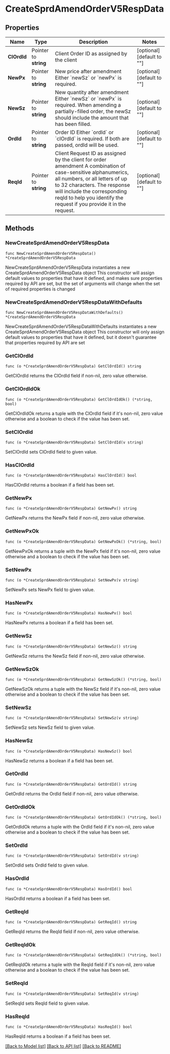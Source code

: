 # CreateSprdAmendOrderV5RespData

## Properties

Name | Type | Description | Notes
------------ | ------------- | ------------- | -------------
**ClOrdId** | Pointer to **string** | Client Order ID as assigned by the client | [optional] [default to ""]
**NewPx** | Pointer to **string** | New price after amendment   Either &#x60;newSz&#x60; or &#x60;newPx&#x60; is required. | [optional] [default to ""]
**NewSz** | Pointer to **string** | New quantity after amendment   Either &#x60;newSz&#x60; or &#x60;newPx&#x60; is required.   When amending a partially-filled order, the newSz should include the amount that has been filled. | [optional] [default to ""]
**OrdId** | Pointer to **string** | Order ID   Either &#x60;ordId&#x60; or &#x60;clOrdId&#x60; is required. If both are passed, ordId will be used. | [optional] [default to ""]
**ReqId** | Pointer to **string** | Client Request ID as assigned by the client for order amendment   A combination of case-sensitive alphanumerics, all numbers, or all letters of up to 32 characters.   The response will include the corresponding reqId to help you identify the request if you provide it in the request. | [optional] [default to ""]

## Methods

### NewCreateSprdAmendOrderV5RespData

`func NewCreateSprdAmendOrderV5RespData() *CreateSprdAmendOrderV5RespData`

NewCreateSprdAmendOrderV5RespData instantiates a new CreateSprdAmendOrderV5RespData object
This constructor will assign default values to properties that have it defined,
and makes sure properties required by API are set, but the set of arguments
will change when the set of required properties is changed

### NewCreateSprdAmendOrderV5RespDataWithDefaults

`func NewCreateSprdAmendOrderV5RespDataWithDefaults() *CreateSprdAmendOrderV5RespData`

NewCreateSprdAmendOrderV5RespDataWithDefaults instantiates a new CreateSprdAmendOrderV5RespData object
This constructor will only assign default values to properties that have it defined,
but it doesn't guarantee that properties required by API are set

### GetClOrdId

`func (o *CreateSprdAmendOrderV5RespData) GetClOrdId() string`

GetClOrdId returns the ClOrdId field if non-nil, zero value otherwise.

### GetClOrdIdOk

`func (o *CreateSprdAmendOrderV5RespData) GetClOrdIdOk() (*string, bool)`

GetClOrdIdOk returns a tuple with the ClOrdId field if it's non-nil, zero value otherwise
and a boolean to check if the value has been set.

### SetClOrdId

`func (o *CreateSprdAmendOrderV5RespData) SetClOrdId(v string)`

SetClOrdId sets ClOrdId field to given value.

### HasClOrdId

`func (o *CreateSprdAmendOrderV5RespData) HasClOrdId() bool`

HasClOrdId returns a boolean if a field has been set.

### GetNewPx

`func (o *CreateSprdAmendOrderV5RespData) GetNewPx() string`

GetNewPx returns the NewPx field if non-nil, zero value otherwise.

### GetNewPxOk

`func (o *CreateSprdAmendOrderV5RespData) GetNewPxOk() (*string, bool)`

GetNewPxOk returns a tuple with the NewPx field if it's non-nil, zero value otherwise
and a boolean to check if the value has been set.

### SetNewPx

`func (o *CreateSprdAmendOrderV5RespData) SetNewPx(v string)`

SetNewPx sets NewPx field to given value.

### HasNewPx

`func (o *CreateSprdAmendOrderV5RespData) HasNewPx() bool`

HasNewPx returns a boolean if a field has been set.

### GetNewSz

`func (o *CreateSprdAmendOrderV5RespData) GetNewSz() string`

GetNewSz returns the NewSz field if non-nil, zero value otherwise.

### GetNewSzOk

`func (o *CreateSprdAmendOrderV5RespData) GetNewSzOk() (*string, bool)`

GetNewSzOk returns a tuple with the NewSz field if it's non-nil, zero value otherwise
and a boolean to check if the value has been set.

### SetNewSz

`func (o *CreateSprdAmendOrderV5RespData) SetNewSz(v string)`

SetNewSz sets NewSz field to given value.

### HasNewSz

`func (o *CreateSprdAmendOrderV5RespData) HasNewSz() bool`

HasNewSz returns a boolean if a field has been set.

### GetOrdId

`func (o *CreateSprdAmendOrderV5RespData) GetOrdId() string`

GetOrdId returns the OrdId field if non-nil, zero value otherwise.

### GetOrdIdOk

`func (o *CreateSprdAmendOrderV5RespData) GetOrdIdOk() (*string, bool)`

GetOrdIdOk returns a tuple with the OrdId field if it's non-nil, zero value otherwise
and a boolean to check if the value has been set.

### SetOrdId

`func (o *CreateSprdAmendOrderV5RespData) SetOrdId(v string)`

SetOrdId sets OrdId field to given value.

### HasOrdId

`func (o *CreateSprdAmendOrderV5RespData) HasOrdId() bool`

HasOrdId returns a boolean if a field has been set.

### GetReqId

`func (o *CreateSprdAmendOrderV5RespData) GetReqId() string`

GetReqId returns the ReqId field if non-nil, zero value otherwise.

### GetReqIdOk

`func (o *CreateSprdAmendOrderV5RespData) GetReqIdOk() (*string, bool)`

GetReqIdOk returns a tuple with the ReqId field if it's non-nil, zero value otherwise
and a boolean to check if the value has been set.

### SetReqId

`func (o *CreateSprdAmendOrderV5RespData) SetReqId(v string)`

SetReqId sets ReqId field to given value.

### HasReqId

`func (o *CreateSprdAmendOrderV5RespData) HasReqId() bool`

HasReqId returns a boolean if a field has been set.


[[Back to Model list]](../README.md#documentation-for-models) [[Back to API list]](../README.md#documentation-for-api-endpoints) [[Back to README]](../README.md)



